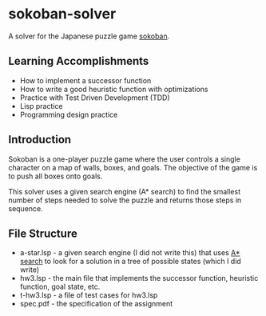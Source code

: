 # sokoban-solver
A solver for the Japanese puzzle game [sokoban](https://en.wikipedia.org/wiki/Sokoban).

## Learning Accomplishments
* How to implement a successor function
* How to write a good heuristic function with optimizations
* Practice with Test Driven Development (TDD)
* Lisp practice
* Programming design practice

## Introduction
Sokoban is a one-player puzzle game where the user controls a single character on a map of walls, boxes, and goals.
The objective of the game is to push all boxes onto goals.

This solver uses a given search engine (A* search) to find the smallest number of steps needed to solve the puzzle and
returns those steps in sequence.

## File Structure
* a-star.lsp - a given search engine (I did not write this) that uses [A* search](http://web.mit.edu/eranki/www/tutorials/search/)
to look for a solution in a tree of possible states (which I did write)
* hw3.lsp - the main file that implements the successor function, heuristic function, goal state, etc.
* t-hw3.lsp - a file of test cases for hw3.lsp
* spec.pdf - the specification of the assignment
